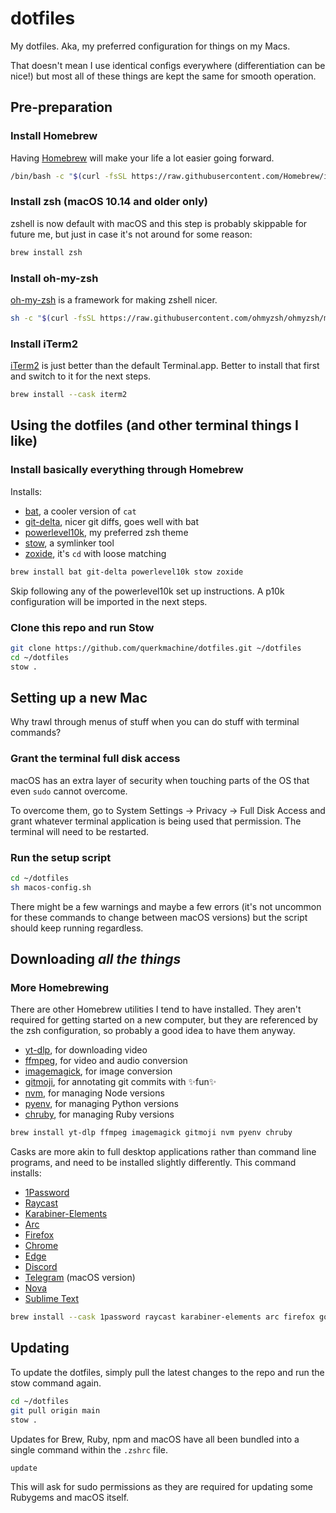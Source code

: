 # dotfiles

My dotfiles. Aka, my preferred configuration for things on my Macs.

That doesn't mean I use identical configs everywhere (differentiation can be nice!) but most all of these things are kept the same for smooth operation.

## Pre-preparation

### Install Homebrew

Having [Homebrew](https://brew.sh/) will make your life a lot easier going forward.

```sh
/bin/bash -c "$(curl -fsSL https://raw.githubusercontent.com/Homebrew/install/HEAD/install.sh)"
```

### Install zsh (macOS 10.14 and older only) 

zshell is now default with macOS and this step is probably skippable for future me, but just in case it's not around for some reason:

```sh
brew install zsh
```

### Install oh-my-zsh

[oh-my-zsh](https://ohmyz.sh/) is a framework for making zshell nicer.

```sh
sh -c "$(curl -fsSL https://raw.githubusercontent.com/ohmyzsh/ohmyzsh/master/tools/install.sh)"
```

### Install iTerm2

[iTerm2](https://iterm2.com/) is just better than the default Terminal.app. Better to install that first and switch to it for the next steps.

```sh
brew install --cask iterm2
```

## Using the dotfiles (and other terminal things I like)

### Install basically everything through Homebrew

Installs:

- [bat](https://github.com/sharkdp/bat), a cooler version of `cat`
- [git-delta](https://github.com/dandavison/delta), nicer git diffs, goes well with bat
- [powerlevel10k](https://github.com/romkatv/powerlevel10k), my preferred zsh theme
- [stow](https://www.gnu.org/software/stow/), a symlinker tool
- [zoxide](https://github.com/ajeetdsouza/zoxide), it's `cd` with loose matching

```sh
brew install bat git-delta powerlevel10k stow zoxide
```

Skip following any of the powerlevel10k set up instructions. A p10k configuration will be imported in the next steps.

### Clone this repo and run Stow

```sh
git clone https://github.com/querkmachine/dotfiles.git ~/dotfiles
cd ~/dotfiles
stow .
```

## Setting up a new Mac

Why trawl through menus of stuff when you can do stuff with terminal commands?

### Grant the terminal full disk access

macOS has an extra layer of security when touching parts of the OS that even `sudo` cannot overcome.

To overcome them, go to System Settings → Privacy → Full Disk Access and grant whatever terminal application is being used that permission. The terminal will need to be restarted.

### Run the setup script

```sh
cd ~/dotfiles
sh macos-config.sh
```

There might be a few warnings and maybe a few errors (it's not uncommon for these commands to change between macOS versions) but the script should keep running regardless.

## Downloading _all the things_

### More Homebrewing

There are other Homebrew utilities I tend to have installed. They aren't required for getting started on a new computer, but they are referenced by the zsh configuration, so probably a good idea to have them anyway.

- [yt-dlp](https://github.com/yt-dlp/yt-dlp), for downloading video
- [ffmpeg](https://ffmpeg.org/), for video and audio conversion
- [imagemagick](https://imagemagick.org/), for image conversion
- [gitmoji](https://github.com/carloscuesta/gitmoji-cli), for annotating git commits with ✨fun✨
- [nvm](https://github.com/nvm-sh/nvm), for managing Node versions
- [pyenv](https://github.com/pyenv/pyenv), for managing Python versions
- [chruby](https://github.com/postmodern/chruby), for managing Ruby versions

```sh
brew install yt-dlp ffmpeg imagemagick gitmoji nvm pyenv chruby
```

Casks are more akin to full desktop applications rather than command line programs, and need to be installed slightly differently. This command installs:

- [1Password](https://1password.com/)
- [Raycast](https://raycast.com/)
- [Karabiner-Elements](https://karabiner-elements.pqrs.org/)
- [Arc](https://arc.net/)
- [Firefox](https://www.mozilla.org/firefox/)
- [Chrome](https://www.google.com/chrome/)
- [Edge](https://www.microsoft.com/en-us/edge)
- [Discord](https://discord.com/)
- [Telegram](https://macos.telegram.org/) (macOS version)
- [Nova](https://nova.app)
- [Sublime Text](https://www.sublimetext.com/)

```sh
brew install --cask 1password raycast karabiner-elements arc firefox google-chrome microsoft-edge discord telegram nova sublime-text
```

## Updating

To update the dotfiles, simply pull the latest changes to the repo and run the stow command again.

```sh
cd ~/dotfiles
git pull origin main
stow .
```

Updates for Brew, Ruby, npm and macOS have all been bundled into a single command within the `.zshrc` file.

```sh
update
```

This will ask for sudo permissions as they are required for updating some Rubygems and macOS itself.
